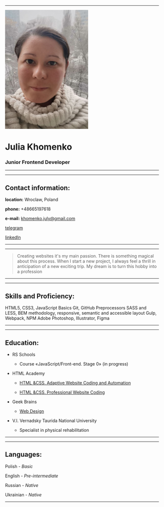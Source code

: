 
***
![My photo](/images/my_photo.jpg) 
# Julia Khomenko #  

### Junior Frontend Developer ###


***
***
## Contact information: ##

**location:** Wroclaw, Poland

**phone:** +48665197618

**e-mail:** khomenko.july@gmail.com

[telegram](https://t.me/Khomenko_july)

[linkedIn](https://www.linkedin.com/in/julia-khomenko-42121a227/)


***
***
>Creating websites it's my main passion. There is something magical about this process. When I start a new project, I always feel a thrill in anticipation of a new exciting trip. My dream is to turn this hobby into a profession


***
***
## Skills and Proficiency: ##
HTML5, CSS3, JavaScript Basics
Git, GitHub
Preprocessors SASS and LESS, BEM methodology, responsive, semantic and accessible layout
Gulp, Webpack, NPM
Adobe Photoshop, Illustrator, Figma


***
***
## Education: ##
* RS Schools 
    + Course «JavaScript/Front-end. Stage 0» (in progress)

* HTML Academy
    + [HTML &CSS. Adaptive Website Coding and Automation](9https://github.com/KhomenkoJulia/1794239-cat-energy-23)

    + [HTML &CSS. Professional Website Coding](https://github.com/KhomenkoJulia/1794239-device-31)

* Geek Brains
    + [Web Design](https://www.behance.net/j91511395558a0)

* V.I. Vernadsky Taurida National University
    + Specialist in physical rehabilitation


***
***
## Languages: ##

Polish - *Basic*

English - *Pre-intermediate*

Russian - *Native*

Ukrainian - *Native*


***

